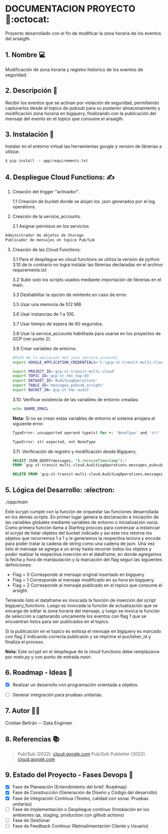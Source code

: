 # DOCUMENTACION PROYECTO :dart::octocat:

Proyecto desarrollado con el fin de modificar la zona horaria de los eventos del arsaigth.

## 1. Nombre :computer:

Modificación de zona horaria y registro historico de los eventos de seguridad.

## 2. Descripción 	:bookmark_tabs:

Recibir los eventos que se activan por violación de seguridad, permitiendo capturarlos desde el topico de pubsub para su posterior almacenamiento y modificación zona horaria en bigquery, finalizando con la publicación del mensaje del evento en el topico que consume el arsaigth.

## 3. Instalación :jigsaw:

Instalar en el entorno virtual las herramientas google y version de librerias a utilizar.

```bash
$ pip install -r app/requirements.txt
```

## 4. Despliegue Cloud Functions:  :writing_hand:

1. Creación del trigger "activador".

    1.1 Creación de bucket donde se alojan los .json generados por el log operations.

2. Creación de la service_accounts.

    2.1 Asignar permisos en los servicios.
```txt
Administrador de objetos de Storage
Publicador de mensajes en topico Pub/Sub
```

3. Creación de las Cloud Functions:

    3.1 Para el despliegue en cloud functions se utiliza la versión de python 3.10 de lo contrario no logra instalar las librerias declaradas en el archivo requirements.txt

    3.2 Subir solo los scripts usados mediante importación de librerias en el main.

    3.3 Deshabilitar la opción de reintento en caso de error.

    3.5 Usar una memoria de 512 MB.

    3.6 Usar instancias de 1 a 100.

    3.7 Usar tiempo de espera de 60 segundos.

    3.8 Usar la service_accounts habilitada para usarse en los proyectos de GCP (ver punto 2).

    3.9 Crear variables de entorno.

    ```bash
    #Path de la ubicación del json service_accounts
    export GOOGLE_APPLICATION_CREDENTIALS='C:\gcp-st-transit-multi-cloud-2594cebbd43e.json'

    export PROJECT_ID='gcp-st-transit-multi-cloud'
    export TOPIC_ID='gcp-st-tmc-top-03'
    export DATASET_ID='AuditLogOperations'
    export TABLE_ID='messages_pubsub_arsight'
    export BUCKET_IN='gcp-st-tmc-audit'
    ```

    3.10. Verificar existencia de las variables de entorno creadas:

    ```bash
    echo $NAME_EMAIL
    ```

    **Nota:** Si no se crean estas variables de entorno el sistema arrojara el siguiente error.

    ```bash
    TypeError: unsupported operand type(s) for +: 'NoneType' and 'str'

    TypeError: str expected, not NoneType
    ```

    3.11. Verificación de registro y modificación desde Bigquery.
    ```sql
    SELECT JSON_QUERY(messages, "$.receiveTimestamp"),*
    FROM `gcp-st-transit-multi-cloud.AuditLogOperations.messages_pubsub_arsight`

    DELETE FROM `gcp-st-transit-multi-cloud.AuditLogOperations.messages_pubsub_arsight` WHERE flag >=0
    ```

## 5. Lógica del Desarrollo: :electron:

*./app/main*

Este scrypt cumple con la función de orquestar las funciones desarrollada en los demás scripts.
En primer lugar genera la declaración e iniciación de las variables globales mediante variables de entorno o inicialización vacia. Como primera función llama a Starting procces para comenzar a instanciar el scrypt de listar objetos del bucket indicado y asi este nos retorna los objetos que recorremos 1 a 1 y le generamos la respectiva lectura y encode para poder tratar la cadena de string como una cadena de json. Una vez listo el mensaje se agrega a un array hasta recorrer todos los objetos y poder realizar la respectiva inserción en el dataframe, en donde agregamos la fecha y hora de manipulación y la marcación del flag segun las siguientes definiciones:

* Flag = 0 Corresponde al mensaje original insertado en bigquery
* Flag = 1 Corresponde al mensaje modificado en su hora en bigquery.
* Flag = 2 Corresponde al mensaje publicado en el topico que consume el arsight.

Teniendo listo el dataframe es invocada la función de inserción del script bigquery_functions. Luego es invocada la función de actualización que se encarga de editar la zona horaria del mensaje, y luego se invoca la función de selección a capturando unicamente los eventos con flag 1 que se encuentran listos para ser publicados en el topico.

Si la publicación en el topico es exitosa el mensaje en bigquery es marcado con flag 2 indicando correcta publicaión y se imprime el puclisher_id y finaliza el proceso.

**Nota:** Este scrypt en el despliegue de la cloud functions debe remplazarce por *main.py* y con punto de entrada *main*.

## 6. Roadmap - Ideas :roller_coaster:
* [x] Realizar un desarrollo con programación orientada a objetos.

* [ ] Generar integración para pruebas unitarias.

## 7. Autor :technologist:
Cristian Beltrán -- Data Engineer

## 8. Referencias :books:
> Pub/Sub (2022). [cloud.google.com](https://cloud.google.com/pubsub?hl=es-419)
> Pub/Sub Publisher (2022). [cloud.google.com](https://cloud.google.com/pubsub/docs/publisher)

## 9. Estado del Proyecto - Fases Devops :construction:
* [x] Fase de Planeación (Entendimiento del brief. Roadmap)
* [x] Fase de Construcción (Generación de Diseño y Código del desarrollo)
* [x] Fase de Integración Continua (Testeo, calidad con sonar. Pruebas unitarias)
* [ ] Fase de Implementación o Despliegue continuo (Instalación en los ambientes qa, staging, production con github actions)
* [ ] Fase de Gestionar
* [ ] Fase de Feedback Continuo (Retroalimentación Cliente y Usuario)